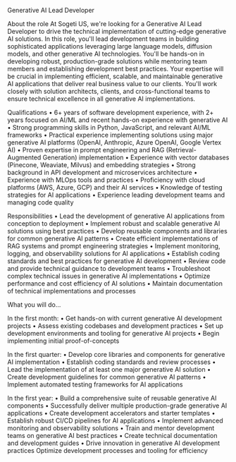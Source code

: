 Generative AI Lead Developer

About the role At Sogeti US, we're looking for a Generative AI Lead Developer to drive the technical implementation of cutting-edge generative AI solutions. In this role, you'll lead development teams in building sophisticated applications leveraging large language models, diffusion models, and other generative AI technologies. You'll be hands-on in developing robust, production-grade solutions while mentoring team members and establishing development best practices. Your expertise will be crucial in implementing efficient, scalable, and maintainable generative AI applications that deliver real business value to our clients. You'll work closely with solution architects, clients, and cross-functional teams to ensure technical excellence in all generative AI implementations.

Qualifications
	• 6+ years of software development experience, with 2+ years focused on AI/ML and recent hands-on experience with generative AI
	• Strong programming skills in Python, JavaScript, and relevant AI/ML frameworks
	• Practical experience implementing solutions using major generative AI platforms (OpenAI, Anthropic, Azure OpenAI, Google Vertex AI)
	• Proven expertise in prompt engineering and RAG (Retrieval-Augmented Generation) implementation
	• Experience with vector databases (Pinecone, Weaviate, Milvus) and embedding strategies
	• Strong background in API development and microservices architecture
	• Experience with MLOps tools and practices
	• Proficiency with cloud platforms (AWS, Azure, GCP) and their AI services
	• Knowledge of testing strategies for AI applications
	• Experience leading development teams and managing code quality
	
Responsibilities
	• Lead the development of generative AI applications from conception to deployment
	• Implement robust and scalable generative AI solutions using best practices
	• Develop reusable components and libraries for common generative AI patterns
	• Create efficient implementations of RAG systems and prompt engineering strategies
	• Implement monitoring, logging, and observability solutions for AI applications
	• Establish coding standards and best practices for generative AI development
	• Review code and provide technical guidance to development teams
	• Troubleshoot complex technical issues in generative AI implementations
	• Optimize performance and cost efficiency of AI solutions
	• Maintain documentation of technical implementations and processes
	
What you will do…

In the first month:
	• Get hands-on with current generative AI development projects
	• Assess existing codebases and development practices
	• Set up development environments and tooling for generative AI projects
	• Begin implementing initial proof-of-concepts
	
In the first quarter:
	• Develop core libraries and components for generative AI implementation
	• Establish coding standards and review processes
	• Lead the implementation of at least one major generative AI solution
	• Create development guidelines for common generative AI patterns
	• Implement automated testing frameworks for AI applications
	
In the first year:
	• Build a comprehensive suite of reusable generative AI components
	• Successfully deliver multiple production-grade generative AI applications
	• Create development accelerators and starter templates
	• Establish robust CI/CD pipelines for AI applications
	• Implement advanced monitoring and observability solutions
	• Train and mentor development teams on generative AI best practices
	• Create technical documentation and development guides
	• Drive innovation in generative AI development practices
Optimize development processes and tooling for efficiency
